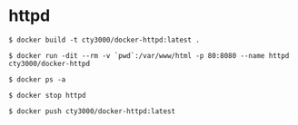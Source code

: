 # httpd

    $ docker build -t cty3000/docker-httpd:latest .

    $ docker run -dit --rm -v `pwd`:/var/www/html -p 80:8080 --name httpd cty3000/docker-httpd

    $ docker ps -a

    $ docker stop httpd

    $ docker push cty3000/docker-httpd:latest
